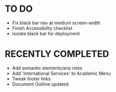 # TO DO #


* Fix black bar nav at medium screen-width
* Finish Accessibility checklist
* Isolate black bar for deployment

# RECENTLY COMPLETED #

* Add semantic elements/aria roles
* Add 'International Services' to Academic Menu
* Tweak footer links
* Document Outline updated
